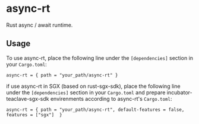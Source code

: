 # async-rt

Rust async / await runtime.

## Usage
To use async-rt, place the following line under the `[dependencies]` section in your `Cargo.toml`:

```
async-rt = { path = "your_path/async-rt" }
```

if use async-rt in SGX (based on rust-sgx-sdk), place the following line under the `[dependencies]` section in your `Cargo.toml` and prepare incubator-teaclave-sgx-sdk envirenments according to async-rt's `Cargo.toml`:
```
async-rt = { path = "your_path/async-rt", default-features = false, features = ["sgx"]  }
```